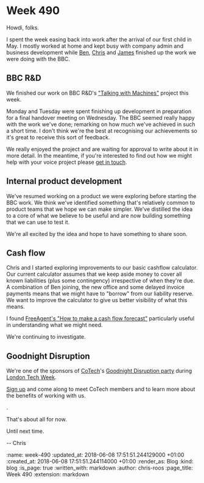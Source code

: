 Week 490
========

Howdi, folks.

I spent the week easing back into work after the arrival of our first child in May. I mostly worked at home and kept busy with company admin and business development while [Ben][ben-griffiths], [Chris][chris-lowis] and [James][james-mead] finished up the work we were doing with the BBC.

[ben-griffiths]: /ben-griffiths
[chris-lowis]: /chris-lowis
[james-mead]: /james-mead

## BBC R&D

We finished our work on BBC R&D's ["Talking with Machines"][bbc-talking-with-machines] project this week.

Monday and Tuesday were spent finishing up development in preparation for a final handover meeting on Wednesday. The BBC seemed really happy with the work we've done; remarking on how much we've achieved in such a short time. I don't think we're the best at recognising our achievements so it's great to receive this sort of feedback.

We really enjoyed the project and are waiting for approval to write about it in more detail. In the meantime, if you're interested to find out how we might help with your voice project please [get in touch][contact].

[bbc-talking-with-machines]: https://www.bbc.co.uk/rd/projects/talking-with-machines
[contact]: /contact

## Internal product development

We've resumed working on a product we were exploring before starting the BBC work. We think we've identified something that's relatively common to product teams that we hope we can make simpler. We've distilled the idea to a core of what we believe to be useful and are now building something that we can use to test it.

We're all excited by the idea and hope to have something to share soon.

## Cash flow

Chris and I started exploring improvements to our basic cashflow calculator. Our current calculator assumes that we keep aside money to cover all known liabilities (plus some contingency) irrespective of when they're due. A combination of Ben joining, the new office and some delayed invoice payments means that we might have to "borrow" from our liability reserve. We want to improve the calculator to give us better visibility of what this means.

I found [FreeAgent's "How to make a cash flow forecast"][freeagent-cash-flow-forecast] particularly useful in understanding what we might need.

We're continuing to investigate.

[freeagent-cash-flow-forecast]: https://www.freeagent.com/guides/cash-flow-forecast/

## Goodnight Disruption

We're one of the sponsors of [CoTech][co-tech]'s [Goodnight Disruption party][goodnight-disruption] during [London Tech Week][london-tech-week].

[Sign up][goodnight-disruption-signup] and come along to meet CoTech members and to learn more about the benefits of working with us.

[co-tech]: https://www.coops.tech/
[goodnight-disruption]: https://londontechweek.com/event/goodnight-disruption-a-tech-week-party-by-cotech-innovation
[goodnight-disruption-signup]: https://attending.io/events/goodnight-disruption
[london-tech-week]: https://londontechweek.com/

<copy info from advert and suggest that people sign up>.

That's about all for now.

Until next time.

-- Chris

:name: week-490
:updated_at: 2018-06-08 17:51:51.244129000 +01:00
:created_at: 2018-06-08 17:51:51.244114000 +01:00
:render_as: Blog
:kind: blog
:is_page: true
:written_with: markdown
:author: chris-roos
:page_title: Week 490
:extension: markdown

